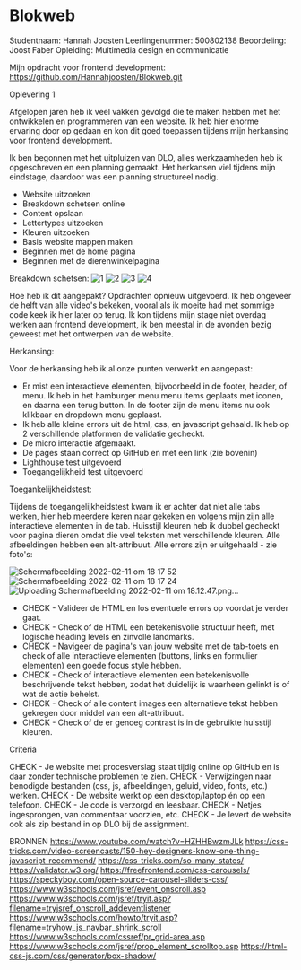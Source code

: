 # Blokweb
Studentnaam: Hannah Joosten
Leerlingenummer: 500802138
Beoordeling: Joost Faber
Opleiding: Multimedia design en communicatie

Mijn opdracht voor frontend development: https://github.com/Hannahjoosten/Blokweb.git

Oplevering 1

Afgelopen jaren heb ik veel vakken gevolgd die te maken hebben met het ontwikkelen en programmeren van een website. Ik heb hier enorme ervaring door op gedaan en kon dit goed toepassen tijdens mijn herkansing voor frontend development. 

Ik ben begonnen met het uitpluizen van DLO, alles werkzaamheden heb ik opgeschreven en een planning gemaakt. Het herkansen viel tijdens mijn eindstage, daardoor was een planning structureel nodig. 
- Website uitzoeken
- Breakdown schetsen online 
- Content opslaan
- Lettertypes uitzoeken
- Kleuren uitzoeken
- Basis website mappen maken
- Beginnen met de home pagina 
- Beginnen met de dierenwinkelpagina

Breakdown schetsen:
![1](https://user-images.githubusercontent.com/58260711/153671241-e4d63857-a330-4a18-9dac-05268f1066fe.png)
![2](https://user-images.githubusercontent.com/58260711/153671256-de3ae2ed-266c-4bce-8012-a4074ae796fc.png)
![3](https://user-images.githubusercontent.com/58260711/153671261-ac2aeccc-3503-457f-a912-b26db0bd6ad4.png)
![4](https://user-images.githubusercontent.com/58260711/153671262-494e1e5d-adb7-451f-9be6-8b55d4476123.png)

Hoe heb ik dit aangepakt? 
Opdrachten opnieuw uitgevoerd.
Ik heb ongeveer de helft van alle video's bekeken, vooral als ik moeite had met sommige code keek ik hier later op terug.
Ik kon tijdens mijn stage niet overdag werken aan frontend development, ik ben meestal in de avonden bezig geweest met het ontwerpen van de website. 

Herkansing:

Voor de herkansing heb ik al onze punten verwerkt en aangepast:
- Er mist een interactieve elementen, bijvoorbeeld in de footer, header, of menu. Ik heb in het hamburger menu menu items geplaats met iconen, en daarna een terug button. In de footer zijn de menu items nu ook klikbaar en dropdown menu geplaast.
- Ik heb alle kleine errors uit de html, css, en javascript gehaald. Ik heb op 2 verschillende platformen de validatie gecheckt. 
- De micro interactie afgemaakt.
- De pages staan correct op GitHub en met een link (zie bovenin)
- Lighthouse test uitgevoerd
- Toegangelijkheid test uitgevoerd

Toegankelijkheidstest:

Tijdens de toegangelijkheidstest kwam ik er achter dat niet alle tabs werken, hier heb meerdere keren naar gekeken en volgens mijn zijn alle interactieve elementen in de tab. Huisstijl kleuren heb ik dubbel gecheckt voor pagina dieren omdat die veel teksten met verschillende kleuren. Alle afbeeldingen hebben een alt-attribuut. Alle errors zijn er uitgehaald - zie foto's:

![Schermafbeelding 2022-02-11 om 18 17 52](https://user-images.githubusercontent.com/58260711/153667767-cd2fb92e-61ae-4a84-b0c2-7e2818b4ab4d.png)
![Schermafbeelding 2022-02-11 om 18 17 24](https://user-images.githubusercontent.com/58260711/153667770-75b475d5-9d00-4074-9412-df153a9624d2.png)
![Uploading Schermafbeelding 2022-02-11 om 18.12.47.png…]()

- CHECK - Valideer de HTML en los eventuele errors op voordat je verder gaat.
- CHECK - Check of de HTML een betekenisvolle structuur heeft, met logische heading levels en zinvolle landmarks.
- CHECK - Navigeer de pagina's van jouw website met de tab-toets en check of alle interactieve elementen (buttons, links en formulier elementen) een goede focus style hebben. 
- CHECK - Check of interactieve elementen een betekenisvolle beschrijvende tekst hebben, zodat het duidelijk is waarheen gelinkt is of wat de actie behelst.
- CHECK - Check of alle content images een alternatieve tekst hebben gekregen door middel van een alt-attribuut.
- CHECK - Check of de er genoeg contrast is in de gebruikte huisstijl kleuren.

Criteria

CHECK - Je website met procesverslag staat tijdig online op GitHub en is daar zonder technische problemen te zien. 
CHECK - Verwijzingen naar benodigde bestanden (css, js, afbeeldingen, geluid, video, fonts, etc.) werken.
CHECK - De website werkt op een desktop/laptop én op een telefoon.
CHECK - Je code is verzorgd en leesbaar.
CHECK - Netjes ingesprongen, van commentaar voorzien, etc.
CHECK - Je levert de website ook als zip bestand in op DLO bij de assignment.

BRONNEN
https://www.youtube.com/watch?v=HZHHBwzmJLk
https://css-tricks.com/video-screencasts/150-hey-designers-know-one-thing-javascript-recommend/
https://css-tricks.com/so-many-states/
https://validator.w3.org/
https://freefrontend.com/css-carousels/ https://speckyboy.com/open-source-carousel-sliders-css/ https://www.w3schools.com/jsref/event_onscroll.asp https://www.w3schools.com/jsref/tryit.asp?filename=tryjsref_onscroll_addeventlistener https://www.w3schools.com/howto/tryit.asp?filename=tryhow_js_navbar_shrink_scroll https://www.w3schools.com/cssref/pr_grid-area.asp https://www.w3schools.com/jsref/prop_element_scrolltop.asp https://html-css-js.com/css/generator/box-shadow/




